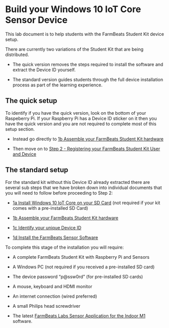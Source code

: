 # Build your Windows 10 IoT Core Sensor Device

This lab document is to help students with the FarmBeats Student Kit device
setup.

There are currently two variations of the Student Kit that are being distributed.

- The quick version removes the steps required to install the software and extract the Device ID yourself.

- The standard version guides students through the full device installation process as part of the learning experience.

## The quick setup

To identify if you have the quick version, look on the bottom of your Raspeberry Pi. If your Raspberry Pi has a Device ID sticker on it then you have the quick version and you are not required to complete most of this setup section.

- Instead go directly to [1b Assemble your FarmBeats Student Kit hardware](1b_Assemble_your_FarmBeats_Student_Kit_Hardware.md)

- Then move on to [Step 2 - Registering your FarmBeats Student Kit User and Device](2_Register_your_FarmBeats_Student_Kit_User_and_Device.md)

## The standard setup

For the standard kit without this Device ID already extracted there are several sub steps that we have broken down into individual documents that you will need to follow before proceeding to Step 2:

- [1a Install Windows 10 IoT Core on your SD
    Card](1a_Install_Windows_10_IoT_Core_on_your_SD_card.md)
    (not required if your kit comes with a pre-installed SD Card)

- [1b Assemble your FarmBeats Student Kit
    hardware](1b_Assemble_your_FarmBeats_Student_Kit_Hardware.md)

- [1c Identify your unique Device
    ID](1c_Identify_your_unique_Device_ID.md)

- [1d Install the FarmBeats Sensor
    Software](1d_Install_the_FarmBeats_Sensor_Application_Software.md)

To complete this stage of the installation you will require:

- A complete FarmBeats Student Kit with Raspberry Pi and Sensors

- A Windows PC (not required if you received a pre-installed SD card)

- The device password “p\@ssw0rd” (for pre-installed SD cards)

- A mouse, keyboard and HDMI monitor

- An internet connection (wired preferred)

- A small Philips head screwdriver

- The latest [FarmBeats Labs Sensor Application for the Indoor
    M1](https://fblassets.blob.core.windows.net/releases/FarmBeatsLabs.UWP.Headless_1.0.11.0_arm.zip)
    software.
